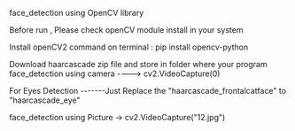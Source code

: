 face_detection using OpenCV library

Before run , Please check openCV module install in your system 

Install openCV2 command on terminal : pip install opencv-python

Download haarcascade zip file and store in folder where your program 
face_detection using camera ---->   cv2.VideoCapture(0)

For Eyes Detection -------Just Replace the "haarcascade_frontalcatface" to "haarcascade_eye"

face_detection using Picture -> cv2.VideoCapture("12.jpg")




